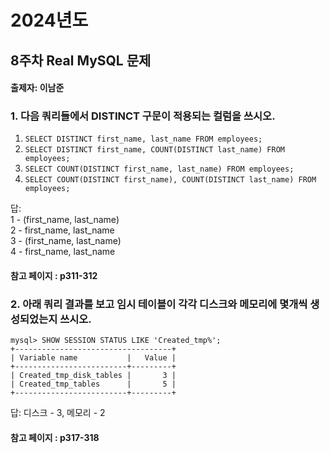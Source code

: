 # 2024년도
## 8주차 Real MySQL 문제
#### 출제자: 이남준

### 1. 다음 쿼리들에서 DISTINCT 구문이 적용되는 컬럼을 쓰시오.
1. `SELECT DISTINCT first_name, last_name FROM employees;`
2. `SELECT DISTINCT first_name, COUNT(DISTINCT last_name) FROM employees;`
3. `SELECT COUNT(DISTINCT first_name, last_name) FROM employees;`
4. `SELECT COUNT(DISTINCT first_name), COUNT(DISTINCT last_name) FROM employees;`

답: <br>
1 - (first_name, last_name)<br>
2 - first_name, last_name<br>
3 - (first_name, last_name)<br>
4 - first_name, last_name

#### 참고 페이지 : p311-312


### 2. 아래 쿼리 결과를 보고 임시 테이블이 각각 디스크와 메모리에 몇개씩 생성되었는지 쓰시오.
```
mysql> SHOW SESSION STATUS LIKE 'Created_tmp%';
+-----------------------------------+
| Variable name           |   Value |
+-------------------------+---------+
| Created_tmp_disk_tables |       3 |
| Created_tmp_tables      |       5 |
+-------------------------+---------+
```

답: 디스크 - 3, 메모리 - 2

#### 참고 페이지 : p317-318